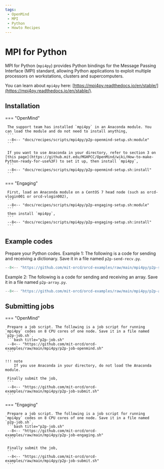 ```yaml
---
tags:
 - OpenMind
 - MPI
 - Python
 - Howto Recipes
---
```


# MPI for Python

MPI for Python (`mpi4py`) provides Python bindings for the Message Passing Interface (MPI) standard, allowing Python applications to exploit multiple processors on workstations, clusters and supercomputers.

You can learn about `mpi4py` here: [https://mpi4py.readthedocs.io/en/stable/](https://mpi4py.readthedocs.io/en/stable/).



## Installation 

=== "OpenMind"

     The support team has installed `mpi4py` in an Anaconda module. You can load the module and do not need to install anything,
     ```
     --8<-- "docs/recipes/scripts/mpi4py/p2p-openmind-setup.sh:module"
     ```

     If you want to use Anaconda in your directory, refer to section 3 on [this page](https://github.mit.edu/MGHPCC/OpenMind/wiki/How-to-make-Python-ready-for-use%3F) to set it up, then install `mpi4py`, 
     ```
     --8<-- "docs/recipes/scripts/mpi4py/p2p-openmind-setup.sh:install"
     ```

=== "Engaging"

     First, load an Anaconda module on a CentOS 7 head node (such as orcd-vlogin001 or orcd-vlogin002),
     ```
     --8<-- "docs/recipes/scripts/mpi4py/p2p-engaging-setup.sh:module"
     ```
     then install `mpi4py`, 
     ```
     --8<-- "docs/recipes/scripts/mpi4py/p2p-engaging-setup.sh:install"
     ```

## Example codes

Prepare your Python codes. Example 1: The following is a code for sending and receiving a dictionary. Save it in a file named `p2p-send-recv.py`.
```python title="p2p-send-recv.py"
--8<-- "https://github.com/mit-orcd/orcd-examples/raw/main/mpi4py/p2p-send-recv.py"
``` 

Example 2: The following is a code for sending and receiving an array. Save it in a file named `p2p-array.py`.
```python title="p2p-array.py"
--8<-- "https://github.com/mit-orcd/orcd-examples/raw/main/mpi4py/p2p-array.py"
```

## Submitting jobs

=== "OpenMind"

     Prepare a job script. The following is a job script for running `mpi4py` codes on 8 CPU cores of one node. Save it in a file named `p2p-job.sh`.
     ```bash title="p2p-job.sh"
     --8<-- "https://github.com/mit-orcd/orcd-examples/raw/main/mpi4py/p2p-job-openmind.sh"
     ```

    !!! note
        If you use Anaconda in your directory, do not load the Anaconda module. 

     Finally submit the job,
     ```
     --8<-- "https://github.com/mit-orcd/orcd-examples/raw/main/mpi4py/p2p-job-submit.sh"
     ```

=== "Engaging"

     Prepare a job script. The following is a job script for running `mpi4py` codes on 8 CPU cores of one node. Save it in a file named `p2p-job.sh`.
     ```bash title="p2p-job.sh"
     --8<-- "https://github.com/mit-orcd/orcd-examples/raw/main/mpi4py/p2p-job-engaging.sh"
     ```

     Finally submit the job,
     ```
     --8<-- "https://github.com/mit-orcd/orcd-examples/raw/main/mpi4py/p2p-job-submit.sh"
     ```

